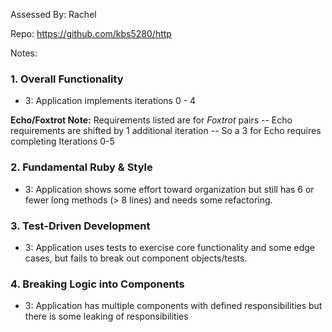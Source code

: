 Assessed By: Rachel

Repo: https://github.com/kbs5280/http

Notes:


### 1. Overall Functionality

* 3: Application implements iterations 0 - 4

**Echo/Foxtrot Note:** Requirements listed are for *Foxtrot* pairs -- Echo requirements are shifted by 1 additional iteration -- So a 3 for Echo requires completing Iterations 0-5

### 2. Fundamental Ruby & Style

* 3:  Application shows some effort toward organization but still has 6 or fewer long methods (> 8 lines) and needs some refactoring.

### 3. Test-Driven Development

* 3: Application uses tests to exercise core functionality and some edge cases, but fails to break out component objects/tests.

### 4. Breaking Logic into Components

* 3: Application has multiple components with defined responsibilities but there is some leaking of responsibilities
